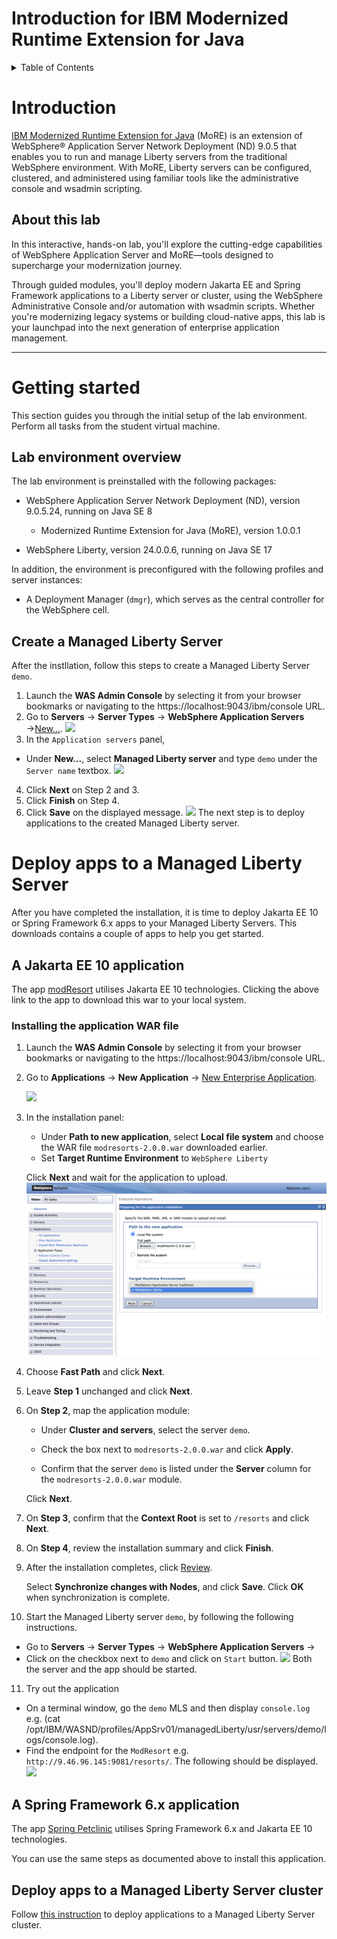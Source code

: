 # Introduction for IBM Modernized Runtime Extension for Java 

<details>
<summary>Table of Contents</summary>

1. [Introduction](#introduction)  
   
2. [Getting started](#getting-started)  
   2.1 [Lab environment overview](#lab-environment-overview)  


3. [Deploy apps to a Managed Liberty Server](#deploy-apps-to-a-managed-liberty-server) 

4. [Deploy apps to a Managed Liberty Server cluster](#deploy-apps-to-a-managed-liberty-server-cluster)


</details>

# Introduction

[IBM Modernized Runtime Extension for Java](https://www.ibm.com/docs/en/more) (MoRE) is an extension of WebSphere® Application Server Network Deployment (ND) 9.0.5 that enables you to run and manage Liberty servers from the traditional WebSphere environment. With MoRE, Liberty servers can be configured, clustered, and administered using familiar tools like the administrative console and wsadmin scripting.

## About this lab

In this interactive, hands-on lab, you'll explore the cutting-edge capabilities of WebSphere Application Server and MoRE—tools designed to supercharge your modernization journey. 

Through guided modules, you'll deploy modern Jakarta EE and Spring Framework applications to a Liberty server or cluster, using the WebSphere Administrative Console and/or automation with wsadmin scripts. Whether you're modernizing legacy systems or building cloud-native apps, this lab is your launchpad into the next generation of enterprise application management.

---
# Getting started

This section guides you through the initial setup of the lab environment. Perform all tasks from the student virtual machine.

## Lab environment overview

The lab environment is preinstalled with the following packages:

* WebSphere Application Server Network Deployment (ND), version 9.0.5.24, running on Java SE 8

    * Modernized Runtime Extension for Java (MoRE), version 1.0.0.1

* WebSphere Liberty, version 24.0.0.6, running on Java SE 17

In addition, the environment is preconfigured with the following profiles and server instances:

* A Deployment Manager (`dmgr`), which serves as the central controller for the WebSphere cell.
## Create a Managed Liberty Server
After the instllation, follow this steps to create a Managed Liberty Server `demo`.
1.  Launch the **WAS Admin Console** by selecting it from your browser bookmarks or navigating to the https://localhost:9043/ibm/console URL.
2. Go to **Servers** &rarr; **Server Types** &rarr; **WebSphere Application Servers** &rarr;<ins>New...</ins>.
![](assets/new-server.png)
3. In the `Application servers` panel,  
* Under **New...**, select **Managed Liberty server** and type `demo` under the `Server name` textbox.
![](assets/new-demo-mls.png)
4. Click **Next** on Step 2 and 3.
5. Click **Finish** on Step 4.
6. Click **Save** on the displayed message.
![](assets/save-mls.png)
The next step is to deploy applications to the created Managed Liberty server.

# Deploy apps to a Managed Liberty Server
After you have completed the installation, it is time to deploy Jakarta EE 10 or Spring Framework 6.x apps to your Managed Liberty Servers. This downloads contains a couple of apps to help you get started.
## A Jakarta EE 10 application
The app [modResort](https://github.com/WASdev/more-techXchange-lab/releases/download/0.0.1/modresorts-2.0.0.war) utilises Jakarta EE 10 technologies. Clicking the above link to the app to download this war to your local system.

### Installing the application WAR file

1. Launch the **WAS Admin Console** by selecting it from your browser bookmarks or navigating to the https://localhost:9043/ibm/console URL.

2. Go to **Applications** &rarr; **New Application** &rarr; <ins>New Enterprise Application</ins>.

   ![](assets/install-new-app.png)

3. In the installation panel:

   * Under **Path to new application**, select **Local file system** and choose the WAR file `modresorts-2.0.0.war` downloaded earlier.
   * Set **Target Runtime Environment** to `WebSphere Liberty`
   
   Click **Next** and wait for the application to upload.
![](assets/modresort-app-install.png)

4. Choose **Fast Path** and click **Next**.

5. Leave **Step 1** unchanged and click **Next**.

6. On **Step 2**, map the application module:

   * Under **Cluster and servers**, select the server `demo`.

   * Check the box next to `modresorts-2.0.0.war` and click **Apply**.

   * Confirm that the server `demo` is listed under the **Server** column for the `modresorts-2.0.0.war` module.
   
   Click **Next**.

7. On **Step 3**, confirm that the **Context Root** is set to `/resorts` and click **Next**.

8. On **Step 4**, review the installation summary and click **Finish**.

9. After the installation completes, click <ins>Review</ins>. 
   
   Select **Synchronize changes with Nodes**, and click **Save**. Click **OK** when synchronization is complete.
10. Start the Managed Liberty server `demo`, by following the following instructions.
   * Go to **Servers** &rarr; **Server Types** &rarr; **WebSphere Application Servers** &rarr;
   * Click on the checkbox next to `demo` and click on `Start` button. 
   ![](start-demo-mls.png)
   Both the server and the app should be started.
11. Try out the application
   * On a terminal window, go the `demo` MLS and then display `console.log` e.g. (cat /opt/IBM/WASND/profiles/AppSrv01/managedLiberty/usr/servers/demo/logs/console.log). 
   * Find the endpoint for the `ModResort` e.g. `http://9.46.96.145:9081/resorts/`. The following should be displayed.
   ![](assets/modresorts.png)

## A Spring Framework 6.x application
The app [Spring Petclinic](https://github.com/WASdev/more-techXchange-lab/releases/download/0.0.1/spring-petclinic-3.5.0-SNAPSHOT.war) utilises Spring Framework 6.x and Jakarta EE 10 technologies.

You can use the same steps as documented above to install this application.

## Deploy apps to a Managed Liberty Server cluster

Follow [this instruction](https://github.com/WASdev/more-techXchange-lab/blob/main/README.md) to deploy applications to a Managed Liberty Server cluster.
